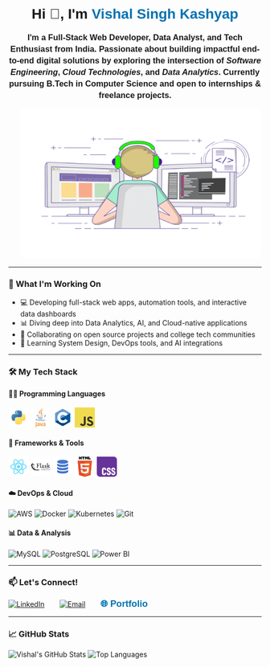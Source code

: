 <!-- Header Section -->
<h1 align="center" style="font-family: Arial, sans-serif;">
  Hi 👋, I'm <span style="color:#0073b1;">Vishal Singh Kashyap</span>
</h1>

<h3 align="center" style="font-family: Arial, sans-serif; max-width: 650px; margin: auto; line-height: 1.4;">
  I'm a <strong>Full-Stack Web Developer</strong>, <strong>Data Analyst</strong>, and <strong>Tech Enthusiast</strong> from India.  
  Passionate about building impactful end-to-end digital solutions by exploring the intersection of <em>Software Engineering</em>, <em>Cloud Technologies</em>, and <em>Data Analytics</em>.  
  Currently pursuing B.Tech in Computer Science and open to internships & freelance projects.
</h3>

<!-- GIF on the right -->
<p align="right">
  <img src="https://raw.githubusercontent.com/mikonoid/mikonoid/main/images/gifs/coder3.gif" alt="Coding GIF" width="480" height="300" style="border-radius: 10px;"/>
</p>

---

### 🚀 What I'm Working On
- 💻 Developing full-stack web apps, automation tools, and interactive data dashboards  
- 📊 Diving deep into Data Analytics, AI, and Cloud-native applications  
- 🤝 Collaborating on open source projects and college tech communities  
- 🌱 Learning System Design, DevOps tools, and AI integrations  

---

### 🛠️ My Tech Stack

#### 👨‍💻 Programming Languages
<p align="left">
  <img src="https://raw.githubusercontent.com/github/explore/main/topics/python/python.png" alt="Python" width="40" height="40" />
  <img src="https://raw.githubusercontent.com/github/explore/main/topics/java/java.png" alt="Java" width="40" height="40" />
  <img src="https://raw.githubusercontent.com/github/explore/main/topics/c/c.png" alt="C" width="40" height="40" />
  <img src="https://raw.githubusercontent.com/github/explore/main/topics/javascript/javascript.png" alt="JavaScript" width="40" height="40" />
</p>

#### 🧰 Frameworks & Tools
<p align="left">
  <img src="https://raw.githubusercontent.com/github/explore/main/topics/react/react.png" alt="React" width="40" height="40" />
  <img src="https://raw.githubusercontent.com/github/explore/main/topics/flask/flask.png" alt="Flask" width="40" height="40" />
  <img src="https://raw.githubusercontent.com/github/explore/main/topics/sql/sql.png" alt="SQL" width="40" height="40" />
  <img src="https://raw.githubusercontent.com/github/explore/main/topics/html/html.png" alt="HTML" width="40" height="40" />
  <img src="https://raw.githubusercontent.com/github/explore/main/topics/css/css.png" alt="CSS" width="40" height="40" />
</p>

#### ☁️ DevOps & Cloud
<p align="left">
  <img src="https://www.vectorlogo.zone/logos/amazon_aws/amazon_aws-icon.svg" alt="AWS" width="40" height="40" />
  <img src="https://www.vectorlogo.zone/logos/docker/docker-icon.svg" alt="Docker" width="40" height="40" />
  <img src="https://www.vectorlogo.zone/logos/kubernetes/kubernetes-icon.svg" alt="Kubernetes" width="40" height="40" />
  <img src="https://www.vectorlogo.zone/logos/git-scm/git-scm-icon.svg" alt="Git" width="40" height="40" />
</p>

#### 📊 Data & Analysis
<p align="left">
  <img src="https://www.vectorlogo.zone/logos/mysql/mysql-icon.svg" alt="MySQL" width="40" height="40" />
  <img src="https://www.vectorlogo.zone/logos/postgresql/postgresql-icon.svg" alt="PostgreSQL" width="40" height="40" />
  <img src="https://cdn.worldvectorlogo.com/logos/power-bi.svg" alt="Power BI" width="40" height="40" />
</p>

---

### 📫 Let's Connect!

<p align="left" style="display: flex; gap: 30px; align-items: center;">
  <a href="https://www.linkedin.com/in/vishalsinghkashyap/" target="_blank" title="LinkedIn" style="transition: transform 0.3s ease;" onmouseover="this.style.transform='scale(1.1)'" onmouseout="this.style.transform='scale(1)'" >
    <img src="https://www.vectorlogo.zone/logos/linkedin/linkedin-icon.svg" alt="LinkedIn" width="45" height="45" />
  </a>

  <a href="mailto:vishalsinghkashyap44@gmail.com" title="Email" style="transition: transform 0.3s ease;" onmouseover="this.style.transform='scale(1.1)'" onmouseout="this.style.transform='scale(1)'" >
    <img src="https://www.vectorlogo.zone/logos/gmail/gmail-icon.svg" alt="Email" width="45" height="45" />
  </a>

  <a href="https://vishalkashyap.netlify.app" target="_blank" title="Portfolio" style="font-family: Verdana, sans-serif; font-size: 1.3em; color: #0073b1; font-weight: bold; text-decoration: none;">
    🌐 Portfolio
  </a>
</p>

---

### 📈 GitHub Stats

<p align="left">
  <img height="180em" src="https://github-readme-stats.vercel.app/api?username=vishalsiingh&show_icons=true&theme=radical&count_private=true" alt="Vishal's GitHub Stats" />
  
  <img height="180em" src="https://github-readme-stats.vercel.app/api/top-langs/?username=vishalsiingh&layout=compact&langs_count=8&theme=radical" alt="Top Languages" />
</p>
